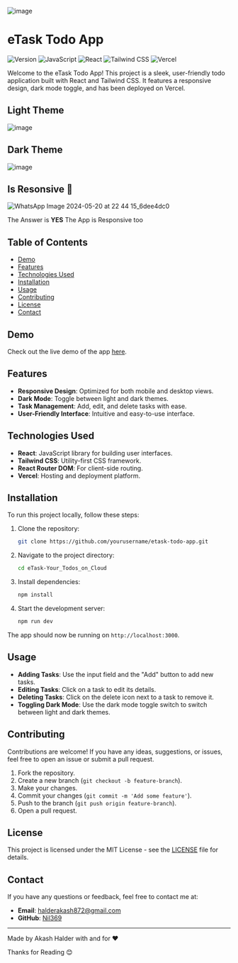 ![image](https://github.com/Nil369/eTask-Your_Todos_on_Cloud/assets/148447931/6ee67eaf-e6cb-4123-b4f3-7ee418d57274)

# eTask Todo App
![Version](https://img.shields.io/badge/version-1.0.0-blue)
![JavaScript](https://img.shields.io/badge/Made_with-JavaScript-yellow)
![React](https://img.shields.io/badge/React-18.2.2-blue)
![Tailwind CSS](https://img.shields.io/badge/Tailwind_CSS-3.4.3-green)
![Vercel](https://img.shields.io/badge/Deployed_on-Vercel-black)

Welcome to the eTask Todo App! This project is a sleek, user-friendly todo application built with React and Tailwind CSS. It features a responsive design, dark mode toggle, and has been deployed on Vercel.

## Light Theme 

![image](https://github.com/Nil369/eTask-Your_Todos_on_Cloud/assets/148447931/28d26cde-d09d-46ec-bb5f-7f3cde492d4b)

## Dark Theme

![image](https://github.com/Nil369/eTask-Your_Todos_on_Cloud/assets/148447931/a6b7c9b0-4284-4eaf-a5ab-6486d32e7f67)


## Is Resonsive 🤔

![WhatsApp Image 2024-05-20 at 22 44 15_6dee4dc0](https://github.com/Nil369/eTask-Your_Todos_on_Cloud/assets/148447931/150e635b-3571-4c8a-a46a-b3f1abd40e46)


The Answer is <b>YES</b> The App is Responsive too




## Table of Contents

- [Demo](#demo)
- [Features](#features)
- [Technologies Used](#technologies-used)
- [Installation](#installation)
- [Usage](#usage)
- [Contributing](#contributing)
- [License](#license)
- [Contact](#contact)

## Demo

Check out the live demo of the app [here](https://etask-by-akash.vercel.app/).

## Features

- **Responsive Design**: Optimized for both mobile and desktop views.
- **Dark Mode**: Toggle between light and dark themes.
- **Task Management**: Add, edit, and delete tasks with ease.
- **User-Friendly Interface**: Intuitive and easy-to-use interface.

## Technologies Used

- **React**: JavaScript library for building user interfaces.
- **Tailwind CSS**: Utility-first CSS framework.
- **React Router DOM**: For client-side routing.
- **Vercel**: Hosting and deployment platform.

## Installation

To run this project locally, follow these steps:

1. Clone the repository:
   ```bash
   git clone https://github.com/yourusername/etask-todo-app.git
   ```

2. Navigate to the project directory:
   ```bash
   cd eTask-Your_Todos_on_Cloud
   ```

3. Install dependencies:
   ```bash
   npm install
   ```

4. Start the development server:
   ```bash
   npm run dev
   ```

The app should now be running on `http://localhost:3000`.

## Usage

- **Adding Tasks**: Use the input field and the "Add" button to add new tasks.
- **Editing Tasks**: Click on a task to edit its details.
- **Deleting Tasks**: Click on the delete icon next to a task to remove it.
- **Toggling Dark Mode**: Use the dark mode toggle switch to switch between light and dark themes.

## Contributing

Contributions are welcome! If you have any ideas, suggestions, or issues, feel free to open an issue or submit a pull request.

1. Fork the repository.
2. Create a new branch (`git checkout -b feature-branch`).
3. Make your changes.
4. Commit your changes (`git commit -m 'Add some feature'`).
5. Push to the branch (`git push origin feature-branch`).
6. Open a pull request.

## License

This project is licensed under the MIT License - see the [LICENSE](LICENSE) file for details.

## Contact

If you have any questions or feedback, feel free to contact me at:
- **Email**: [halderakash872@gmail.com](mailto:halderakash872@gmail.com)
- **GitHub**: [Nil369](https://github.com/Nil369)

---

Made by Akash Halder with and for  ❤️

Thanks for Reading 😊
